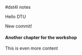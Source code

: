 #dst4l notes

Hello DTU

New commit!


#### Another chapter for the workshop ####


This is even more content
